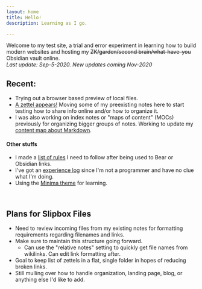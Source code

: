 ```yaml
---
layout: home
title: Hello!
description: Learning as I go.

---
```


Welcome to my test site, a trial and error experiment in learning how to build modern websites and hosting my ~~ZK/garden/second brain/what-have-you~~ Obsidian vault online.
<br>
*Last update: Sep-5-2020. New updates coming Nov-2020*

## Recent:
- Trying out a browser based preview of local files.
- [A zettel appears!](zets/202007251031-what-is-markdown) Moving some of my preexisting notes here to start testing how to share info online and/or how to organize it.
- I was also working on index notes or "maps of content" (MOCs) previously for organizing bigger groups of notes. Working to update my [content map about Markdown](mocs/%F0%9F%9F%A3MARKDOWN).


#### Other stuffs
- I made a [list of rules](one_pagers/new_format_rules) I need to follow after being used to Bear or Obsidian links.
- I've got an [experience log](one_pagers/xp_log) since I'm not a programmer and have no clue what I'm doing.
- Using the [Minima theme](https://github.com/jekyll/minima) for learning.


<br>


## Plans for Slipbox Files
- Need to review incoming files from my existing notes for formatting requirements regarding filenames and links.
- Make sure to maintain this structure going forward.
	- Can use the "relative notes" setting to quickly get file names from wikilinks. Can edit link formatting after.
- Goal to keep list of zettels in a flat, single folder in hopes of reducing broken links.
- Still mulling over how to handle organization, landing page, blog, or anything else I'd like to add.

<br><br>
